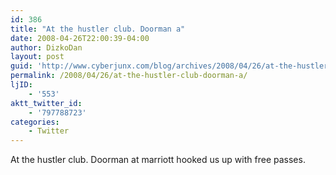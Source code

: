 ```yaml
---
id: 386
title: "At the hustler club. Doorman a"
date: 2008-04-26T22:00:39-04:00
author: DizkoDan
layout: post
guid: 'http://www.cyberjunx.com/blog/archives/2008/04/26/at-the-hustler-club-doorman-a/'
permalink: /2008/04/26/at-the-hustler-club-doorman-a/
ljID:
    - '553'
aktt_twitter_id:
    - '797788723'
categories:
    - Twitter
---
```


At the hustler club. Doorman at marriott hooked us up with free passes.